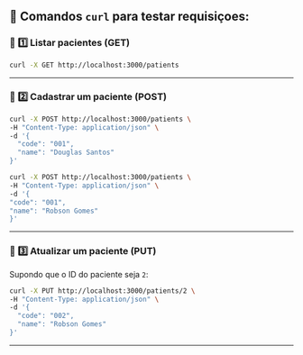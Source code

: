 ## 🧠 **Comandos `curl` para testar requisiçoes:**

### 🔹 **1️⃣ Listar pacientes (GET)**

```bash
curl -X GET http://localhost:3000/patients
```

---

### 🔸 **2️⃣ Cadastrar um paciente (POST)**

```bash
curl -X POST http://localhost:3000/patients \
-H "Content-Type: application/json" \
-d '{
  "code": "001",
  "name": "Douglas Santos"
}'
```

```bash
curl -X POST http://localhost:3000/patients \
-H "Content-Type: application/json" \
-d '{
"code": "001",
"name": "Robson Gomes"
}'
```

---

### 🔸 **3️⃣ Atualizar um paciente (PUT)**

Supondo que o ID do paciente seja `2`:

```bash
curl -X PUT http://localhost:3000/patients/2 \
-H "Content-Type: application/json" \
-d '{
  "code": "002",
  "name": "Robson Gomes"
}'
```

---
